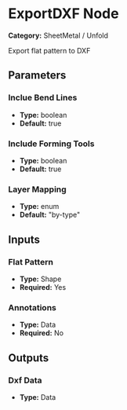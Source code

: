 
# ExportDXF Node

**Category:** SheetMetal / Unfold

Export flat pattern to DXF

## Parameters


### Inclue Bend Lines
- **Type:** boolean
- **Default:** true





### Include Forming Tools
- **Type:** boolean
- **Default:** true





### Layer Mapping
- **Type:** enum
- **Default:** "by-type"





## Inputs


### Flat Pattern
- **Type:** Shape
- **Required:** Yes



### Annotations
- **Type:** Data
- **Required:** No



## Outputs


### Dxf Data
- **Type:** Data




